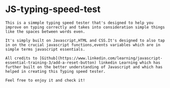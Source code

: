 # JS-typing-speed-test
    This is a simmple typing speed tester that's designed to help you improve on typing correctly and takes into consideration simple things like the spaces between words even.

    It's simply built on Javascript,HTML and CSS.It's designed to also tap in on the crucial javascript functions,events variables which are in simple terms javascript essentials.

    All credits to [Github](https://www.linkedin.com/learning/javascript-essential-training-3/add-a-reset-button) linkedin Learning which has further built on the better understanding of Javascript and which has helped in creating this Typing speed tester.

    Feel free to enjoy it and check it!


